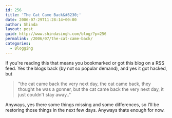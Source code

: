 ```yaml
---
id: 256
title: 'The Cat Came Back&#8230;'
date: 2006-07-29T11:28:14+00:00
author: Shinda
layout: post
guid: http://www.shindasingh.com/blog/?p=256
permalink: /2006/07/the-cat-came-back/
categories:
  - Blogging
---
```

If you're reading this that means you bookmarked or got this blog on a RSS feed. Yes the blogs back (by not so popular demand), and yes it got hacked, but

> "the cat came back the very next day, the cat came back, they thought he was a gonner, but the cat came back the very next day, it just couldn't stay away.." 

Anyways, yes there some things missing and some differences, so I'll be restoring those things in the next few days. Anyways thats enough for now.